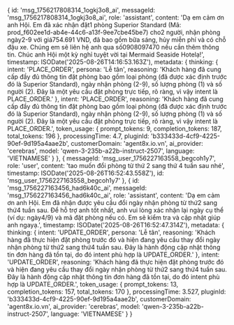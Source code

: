 {
        id: 'msg_1756217808314_1ogkj3o8_ai',
        messageId: 'msg_1756217808314_1ogkj3o8_ai',
        role: 'assistant',
        content: 'Dạ em cảm ơn anh Hội. Em đã xác nhận đặt1 phòng Superior Standard (Mã: prod_f602ee1d-ab4e-44c6-a13f-9ee7cbe45be7) cho2 người, nhận phòng ngày2-9 với giá754.691 VND, đã bao gồm bữa sáng, hủy miễn phí và có chỗ đậu xe. Chúng em sẽ liên hệ anh qua số0908097470 nếu cần thêm thông tin. Chúc anh Hội một kỳ nghỉ tuyệt vời tại Mermaid Seaside Hotelạ!',
        timestamp: ISODate('2025-08-26T14:16:53.163Z'),
        metadata: {
          thinking: {
            intent: 'PLACE_ORDER',
            persona: 'Lễ tân',
            reasoning: 'Khách hàng đã cung cấp đầy đủ thông tin đặt phòng bao gồm loại phòng (đã được xác định trước đó là Superior Standard), ngày nhận phòng (2-9), số lượng phòng (1) và số người (2). Đây là một yêu cầu đặt phòng trực tiếp, rõ ràng, vì vậy intent là PLACE_ORDER.'
          },
          intent: 'PLACE_ORDER',
          reasoning: 'Khách hàng đã cung cấp đầy đủ thông tin đặt phòng bao gồm loại phòng (đã được xác định trước đó là Superior Standard), ngày nhận phòng (2-9), số lượng phòng (1) và số người (2). Đây là một yêu cầu đặt phòng trực tiếp, rõ ràng, vì vậy intent là PLACE_ORDER.',
          token_usage: {
            prompt_tokens: 9,
            completion_tokens: 187,
            total_tokens: 196
          },
          processingTime: 4.7,
          pluginId: 'b333433d-4cf9-4225-90ef-9d195a4aae2b',
          customerDomain: 'agent8x.io.vn',
          ai_provider: 'cerebras',
          model: 'qwen-3-235b-a22b-instruct-2507',
          language: 'VIETNAMESE'
        }
      },
      {
        messageId: 'msg_user_1756227163558_begcoh1y7',
        role: 'user',
        content: 'tao muốn đổi phòng từ thứ 2 sang thứ 4 tuần sau nhé',
        timestamp: ISODate('2025-08-26T16:52:43.558Z'),
        id: 'msg_user_1756227163558_begcoh1y7'
      },
      {
        id: 'msg_1756227163456_had6k40c_ai',
        messageId: 'msg_1756227163456_had6k40c_ai',
        role: 'assistant',
        content: 'Dạ em cảm ơn anh Hội. Em đã nhận được yêu cầu đổi ngày nhận phòng từ thứ2 sang thứ4 tuần sau. Để hỗ trợ anh tốt nhất, anh vui lòng xác nhận lại ngày cụ thể (ví dụ: ngày4/9) và mã đặt phòng nếu có. Em sẽ kiểm tra và cập nhật giúp anh ngayạ.',
        timestamp: ISODate('2025-08-26T16:52:47.314Z'),
        metadata: {
          thinking: {
            intent: 'UPDATE_ORDER',
            persona: 'Lễ tân',
            reasoning: 'Khách hàng đã thực hiện đặt phòng trước đó và hiện đang yêu cầu thay đổi ngày nhận phòng từ thứ2 sang thứ4 tuần sau. Đây là hành động cập nhật thông tin đơn hàng đã tồn tại, do đó intent phù hợp là UPDATE_ORDER.'
          },
          intent: 'UPDATE_ORDER',
          reasoning: 'Khách hàng đã thực hiện đặt phòng trước đó và hiện đang yêu cầu thay đổi ngày nhận phòng từ thứ2 sang thứ4 tuần sau. Đây là hành động cập nhật thông tin đơn hàng đã tồn tại, do đó intent phù hợp là UPDATE_ORDER.',
          token_usage: {
            prompt_tokens: 13,
            completion_tokens: 157,
            total_tokens: 170
          },
          processingTime: 3.527,
          pluginId: 'b333433d-4cf9-4225-90ef-9d195a4aae2b',
          customerDomain: 'agent8x.io.vn',
          ai_provider: 'cerebras',
          model: 'qwen-3-235b-a22b-instruct-2507',
          language: 'VIETNAMESE'
        }
      }
